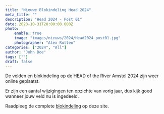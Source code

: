 ```yaml
---
title: "Nieuwe Blokindeling Head 2024"
meta_title: ""
description: "Head 2024 - Post 01"
date: 2023-10-31T20:00:00.000Z
photo:
    enable: true
    image: "images/nieuws/2024/Head2024_post01.jpg"
    photographer: "Alex Rutten"
categories: ["2024", "All"]
author: "John Doe"
tags: [""]
draft: false
---
```

De velden en blokindeling op de HEAD of the River Amstel 2024 zijn weer online geplaatst.

Er zijn een aantal wijzigingen ten opzichte van vorig jaar, dus kijk goed wanneer jouw veld nu is ingedeeld. 

Raadpleeg de complete [blokindeling](../../deelnemers/tijdschema/) op deze site.
